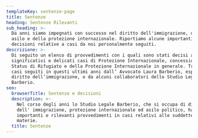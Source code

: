 ```yaml
---
templateKey: sentenze-page
title: Sentenze
heading: Sentenze Rilevanti
sub_heading: >-
  Da anni siamo impegnati con successo nel diritto dell'immigrazione, diritto di
  asilo e della protezione internazionale. Riportiamo alcune importanti
  decisioni relative a casi da noi personalmente seguiti.
descrizione: >-
  Di seguito un elenco di provvedimenti con i quali sono stati decisi alcuni
  significativi e delicati casi di Protezione Internazionale, concessione dello
  Status di Rifugiato e della Protezione Internazionale in generale. Trattasi di
  casi seguiti in questi ultimi anni dall’ Avvocato Laura Barberio, esperto in
  diritto dell’immigrazione, o da alcuni collaboratori dello Studio Legale
  Barberio.
seo:
  browserTitle: Sentenze e decisioni
  description: >-
    Nel corso degli anni lo Studio Legale Barberio, che si occupa di diritto
    dell' immigrazione, protezione internazionale ed asilo politico, ha ottenuto
    importanti e rilevanti provvedimenti in casi relativi alle suddette
    materie. 
  title: Sentenze
---
```


